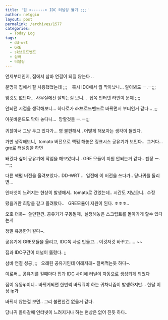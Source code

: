 ```yaml
---
title: '집 <------> IDC 터널링 뚫기 ;;;'
author: netggio
layout: post
permalink: /archives/1577
categories:
  - Today Log
tags:
  - dd-wrt
  - GRE
  - sk브로드밴드
  - 삼바
  - 터널링
---
```

언제부터인지, 집에서 삼바 연결이 되질 않는다 ..  
  
분명히 집에서 잘 사용했었는데 ;;; &nbsp;&nbsp; 혹시 IDC에서 뭘 막아났나&#8230; 알아봐도 ㅡ.ㅡ;;;  
  
암것도 없단다&#8230; 사무실에선 잘되는걸 보니&#8230;&nbsp; 집쪽 인터넷 라인이 문제 ;;;;  
  
안되던 시점을 생각해보니&#8230; 하나로가 sk브로드밴드로 바뀌면서 부터인거 같다&#8230; ;;;  
  
아웃바운드도 막아 놓다니&#8230;&nbsp; 망할것들 ㅡ.ㅡ;;;   
&nbsp;  
귀찮아서 그냥 두고 있다가&#8230; 영 불편해서.. 어떻게 해보자는 생각이 들었다.  
  
가만 생각해보니,&nbsp; tomato 버전으로 핵펌 해놓은 링크시스 공유기가 보인다.. &nbsp;그거다&#8230; gre로 터널링을 하면  
  
돼겠다 싶어 공유기에 작업을 해보았더니.. GRE 모듈이 지원 안되는거 같다.. 젠장 ㅡ.ㅡ;;  
  
다른 핵펌 버전을 올려보았다.. DD-WRT ..&nbsp; 일전에 이 버전을 쓰다가.. 당나귀를 돌리면&#8230;  
  
인터넷이 느려지는 현상이 발생해서.. tomato로 갔었는데.. 시간도 지났으니.. 수정  
  
됐을거란 희망을 같고 올려봤다.. &nbsp; GRE모듈이 지원이 된다. ㅎㅎㅎ..  
  
오호 더욱~ &nbsp;쓸만한건. 공유기가 구동될때,&nbsp; 설정해놓은 스크립트를 돌아가게 할수 있다는게  
  
정말 유용한거 같다~.   
  
공유기에 GRE모듈을 올리고, IDC쪽 사설 만들고&#8230; 이것저것 바꾸고&#8230;.. ~~  
  
집과 IDC구간이 터널이 뚫렸다. ;;  
  
삼바 연결 성공 ;;; &nbsp; 오래된 공유기인데 이래저래~ 잘써먹는듯 하다~.  
  
이로써&#8230; 공유기를 킬때마다 집과 IDC 사이에 터널이 자동으로 생성되게 되었다  
  
집이 유동ip이니.. 바뀌게되면 한번씩 바꿔줘야 하는 귀차니즘이 발생하지만&#8230; 한달 이상 ip가  
  
바뀌지 않는걸 보면.. 그리 불편한건 없을거 같다.  
  
당나귀 돌아갈때 인터넷이 느려지거나 하는 현상은 없어 진듯 하다..